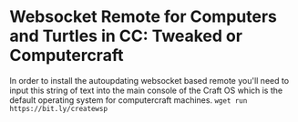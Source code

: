 # Websocket Remote for Computers and Turtles in CC: Tweaked or Computercraft
In order to install the autoupdating websocket based remote you'll need to input this string of text into the main console of the Craft OS which is the default operating system for computercraft machines.
```wget run https://bit.ly/createwsp```
